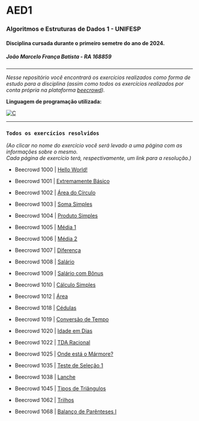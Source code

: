 # AED1
### Algoritmos e Estruturas de Dados 1 - UNIFESP
#### Disciplina cursada durante o primeiro semetre do ano de 2024.  
##### João Marcelo França Batista - RA 168859 
---------------------------------------------------------------------------------------------------
*Nesse repositório você encontrará os exercícios realizados como forma de estudo para a disciplina (assim como todos os exercícios realizados por conta própria na plataforma [beecrowd](https://judge.beecrowd.com/)).*

**Linguagem de programação utilizada:**  
  
[![C](https://img.shields.io/badge/C-00599C?style=for-the-badge&logo=c&logoColor=white)](https://learn.microsoft.com/pt-br/cpp/c-language/?view=msvc-170)  

---

### `Todos os exercícios resolvidos`

*(Ao clicar no nome do exercício você será levado a uma página com as informações sobre o mesmo.  
Cada página de exercício terá, respectivamente, um link para a resolução.)*   

- Beecrowd 1000 | [Hello World!](beecrowd1000.md)  

- Beecrowd 1001 | [Extremamente Básico](beecrowd1001.md)

- Beecrowd 1002 | [Área do Círculo](beecrowd1002.md)

- Beecrowd 1003 | [Soma Simples](beecrowd1003.md)

- Beecrowd 1004 | [Produto Simples](beecrowd1004.md)

- Beecrowd 1005 | [Média 1](beecrowd1005.md)  

- Beecrowd 1006 | [Média 2](beecrowd1006.md)  

- Beecrowd 1007 | [Diferença](beecrowd1007.md)  

- Beecrowd 1008 | [Salário](beecrowd1008.md)  

- Beecrowd 1009 | [Salário com Bônus](beecrowd1009.md)
  
- Beecrowd 1010 | [Cálculo Simples](beecrowd1010.md)

- Beecrowd 1012 | [Área](beecrowd1012.md)

- Beecrowd 1018 | [Cédulas](beecrowd1018.md)

- Beecrowd 1019 | [Conversão de Tempo](beecrowd1019.md)

- Beecrowd 1020 | [Idade em Dias](beecrowd1020.md)

- Beecrowd 1022 | [TDA Racional](beecrowd1022.md)  

- Beecrowd 1025 | [Onde está o Mármore?](beecrowd1025.md)  

- Beecrowd 1035 | [Teste de Seleção 1](beecrowd1035.md)

- Beecrowd 1038 | [Lanche](beecrowd1038.md)

- Beecrowd 1045 | [Tipos de Triângulos](beecrowd1045.md)

- Beecrowd 1062 | [Trilhos](beecrowd1062.md)

- Beecrowd 1068 | [Balanço de Parênteses I](beecrowd1068.md)
